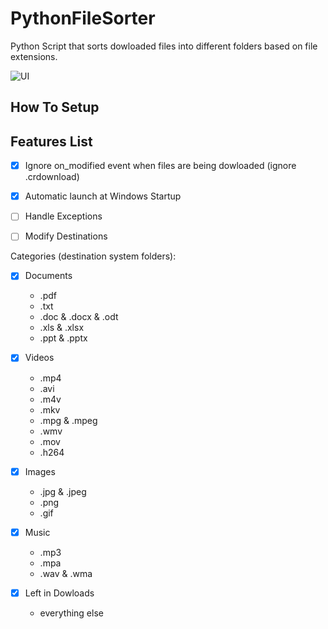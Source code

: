 # PythonFileSorter
Python Script that sorts dowloaded files into different folders based on file extensions.

![UI](https://github.com/FerrarioChristian/python-file-sorter/assets/45001982/203e3c67-74a1-4d09-a2af-a8a453ca9e96)

## How To Setup

## Features List

- [x] Ignore on_modified event when files are being dowloaded (ignore .crdownload)
- [x] Automatic launch at Windows Startup
- [ ] Handle Exceptions
- [ ] Modify Destinations


Categories (destination system folders): 

- [x] Documents 
  - .pdf
  - .txt
  - .doc & .docx & .odt
  - .xls & .xlsx
  - .ppt & .pptx

- [x] Videos
  - .mp4
  - .avi
  - .m4v
  - .mkv
  - .mpg & .mpeg
  - .wmv
  - .mov
  - .h264


- [x] Images
  - .jpg & .jpeg
  - .png
  - .gif

- [x] Music
  - .mp3 
  - .mpa
  - .wav & .wma

- [x] Left in Dowloads
  - everything else

